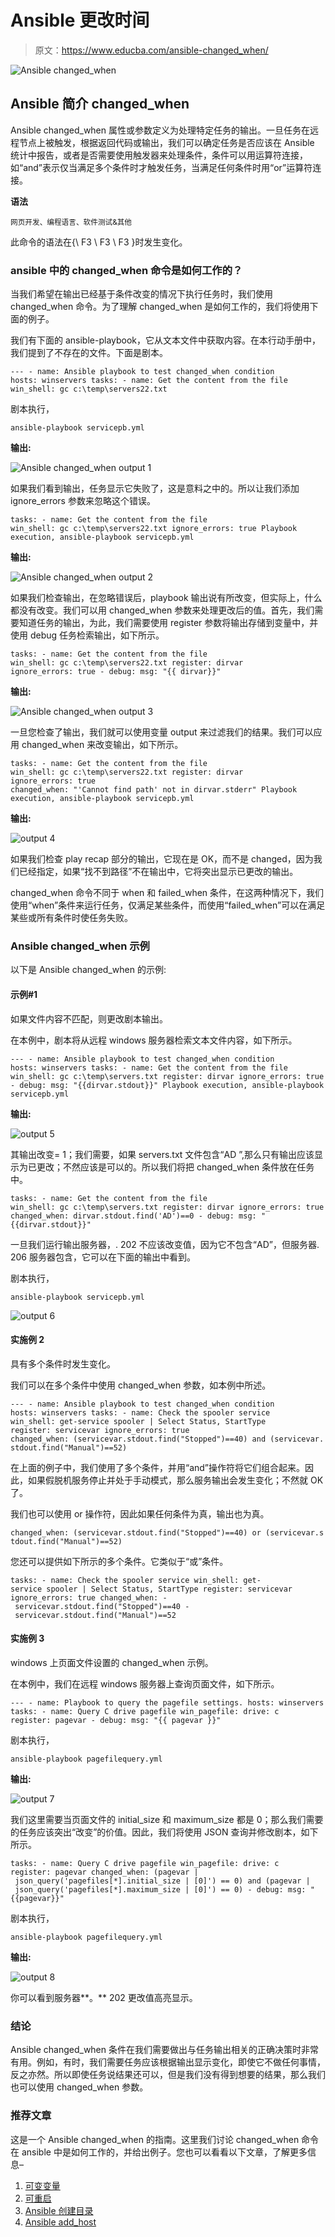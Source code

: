 # Ansible 更改时间

> 原文：<https://www.educba.com/ansible-changed_when/>

![Ansible changed_when](img/19e348a03df54b0e93e5ff6c902f0ea1.png)



## Ansible 简介 changed_when

Ansible changed_when 属性或参数定义为处理特定任务的输出。一旦任务在远程节点上被触发，根据返回代码或输出，我们可以确定任务是否应该在 Ansible 统计中报告，或者是否需要使用触发器来处理条件，条件可以用运算符连接，如“and”表示仅当满足多个条件时才触发任务，当满足任何条件时用“or”运算符连接。

**语法**

<small>网页开发、编程语言、软件测试&其他</small>

此命令的语法在{\\ F3 \\ F3 \\ F3 }时发生变化。

### ansible 中的 **changed_when** 命令是如何工作的？

当我们希望在输出已经基于条件改变的情况下执行任务时，我们使用 changed_when 命令。为了理解 changed_when 是如何工作的，我们将使用下面的例子。

我们有下面的 ansible-playbook，它从文本文件中获取内容。在本行动手册中，我们提到了不存在的文件。下面是剧本。

`---
- name: Ansible playbook to test changed_when condition
hosts: winservers
tasks:
- name: Get the content from the file
win_shell: gc c:\temp\servers22.txt`

剧本执行，

`ansible-playbook servicepb.yml`

**输出:**

![Ansible changed_when output 1](img/0cba80134eef7db9cd5cae974039b477.png)



如果我们看到输出，任务显示它失败了，这是意料之中的。所以让我们添加 ignore_errors 参数来忽略这个错误。

`tasks:
- name: Get the content from the file
win_shell: gc c:\temp\servers22.txt
ignore_errors: true
Playbook execution,
ansible-playbook servicepb.yml`

**输出:**

![Ansible changed_when output 2](img/e6d026757cf8ab26b2e6f679d33c0eb8.png)



如果我们检查输出，在忽略错误后，playbook 输出说有所改变，但实际上，什么都没有改变。我们可以用 changed_when 参数来处理更改后的值。首先，我们需要知道任务的输出，为此，我们需要使用 register 参数将输出存储到变量中，并使用 debug 任务检索输出，如下所示。

`tasks:
- name: Get the content from the file
win_shell: gc c:\temp\servers22.txt
register: dirvar
ignore_errors: true
- debug:
msg: "{{ dirvar}}"`

**输出:**

![Ansible changed_when output 3](img/ed0105dcb5ead4845fe5ebb19416273b.png)



一旦您检查了输出，我们就可以使用变量 output 来过滤我们的结果。我们可以应用 changed_when 来改变输出，如下所示。

`tasks:
- name: Get the content from the file
win_shell: gc c:\temp\servers22.txt
register: dirvar
ignore_errors: true
changed_when: "'Cannot find path' not in dirvar.stderr"
Playbook execution,
ansible-playbook servicepb.yml`

**输出:**

![output 4](img/71ea381ad2921e2dd37860048cba3713.png)



如果我们检查 play recap 部分的输出，它现在是 OK，而不是 changed，因为我们已经指定，如果“找不到路径”不在输出中，它将突出显示已更改的输出。

changed_when 命令不同于 when 和 failed_when 条件，在这两种情况下，我们使用“when”条件来运行任务，仅满足某些条件，而使用“failed_when”可以在满足某些或所有条件时使任务失败。

### Ansible changed_when 示例

以下是 Ansible changed_when 的示例:

#### 示例#1

如果文件内容不匹配，则更改剧本输出。

在本例中，剧本将从远程 windows 服务器检索文本文件内容，如下所示。

`---
- name: Ansible playbook to test changed_when condition
hosts: winservers
tasks:
- name: Get the content from the file
win_shell: gc c:\temp\servers.txt
register: dirvar
ignore_errors: true
- debug:
msg: "{{dirvar.stdout}}"
Playbook execution,
ansible-playbook servicepb.yml`

**输出:**

![output 5](img/26c7a1249875fffc0192563fc2736c8c.png)



其输出改变= 1；我们需要，如果 servers.txt 文件包含“AD ”,那么只有输出应该显示为已更改；不然应该是可以的。所以我们将把 changed_when 条件放在任务中。

`tasks:
- name: Get the content from the file
win_shell: gc c:\temp\servers.txt
register: dirvar
ignore_errors: true
changed_when: dirvar.stdout.find('AD')==0
- debug:
msg: "{{dirvar.stdout}}"`

一旦我们运行输出服务器，. 202 不应该改变值，因为它不包含“AD”，但服务器. 206 服务器包含，它可以在下面的输出中看到。

剧本执行，

`ansible-playbook servicepb.yml`

![output 6](img/55a3cc484f72ed7e324f040c12635adc.png)



#### 实施例 2

具有多个条件时发生变化。

我们可以在多个条件中使用 changed_when 参数，如本例中所述。

`---
- name: Ansible playbook to test changed_when condition
hosts: winservers
tasks:
- name: Check the spooler service
win_shell: get-service spooler | Select Status, StartType
register: servicevar
ignore_errors: true
changed_when: (servicevar.stdout.find("Stopped")==40) and (servicevar.stdout.find("Manual")==52)`

在上面的例子中，我们使用了多个条件，并用“and”操作符将它们组合起来。因此，如果假脱机服务停止并处于手动模式，那么服务输出会发生变化；不然就 OK 了。

我们也可以使用 or 操作符，因此如果任何条件为真，输出也为真。

`changed_when: (servicevar.stdout.find("Stopped")==40) or (servicevar.stdout.find("Manual")==52)`

您还可以提供如下所示的多个条件。它类似于“或”条件。

`tasks:
- name: Check the spooler service
win_shell: get-service spooler | Select Status, StartType
register: servicevar
ignore_errors: true
changed_when:
- servicevar.stdout.find("Stopped")==40
- servicevar.stdout.find("Manual")==52`

#### 实施例 3

windows 上页面文件设置的 changed_when 示例。

在本例中，我们在远程 windows 服务器上查询页面文件，如下所示。

`---
- name: Playbook to query the pagefile settings.
hosts: winservers
tasks:
- name: Query C drive pagefile
win_pagefile:
drive: c
register: pagevar
- debug:
msg: "{{ pagevar }}"`

剧本执行，

`ansible-playbook pagefilequery.yml`

**输出:**

![output 7](img/f45340743bb2be1e985899d413d7b2c7.png)



我们这里需要当页面文件的 initial_size 和 maximum_size 都是 0；那么我们需要的任务应该突出“改变”的价值。因此，我们将使用 JSON 查询并修改剧本，如下所示。

`tasks:
- name: Query C drive pagefile
win_pagefile:
drive: c
register: pagevar
changed_when: (pagevar | json_query('pagefiles[*].initial_size | [0]') == 0) and (pagevar | json_query('pagefiles[*].maximum_size | [0]') == 0)
- debug:
msg: "{{pagevar}}"`

剧本执行，

`ansible-playbook pagefilequery.yml`

**输出:**

![output 8](img/70f43f5da817d6c8b1db674b3e0a7be3.png)



你可以看到服务器**。** 202 更改值高亮显示。

### 结论

Ansible changed_when 条件在我们需要做出与任务输出相关的正确决策时非常有用。例如，有时，我们需要任务应该根据输出显示变化，即使它不做任何事情，反之亦然。所以即使任务说结果还可以，但是我们没有得到想要的结果，那么我们也可以使用 changed_when 参数。

### 推荐文章

这是一个 Ansible changed_when 的指南。这里我们讨论 changed_when 命令在 ansible 中是如何工作的，并给出例子。您也可以看看以下文章，了解更多信息–

1.  [可变变量](https://www.educba.com/ansible-variables/)
2.  [可重启](https://www.educba.com/ansible-reboot/)
3.  [Ansible 创建目录](https://www.educba.com/ansible-create-directory/)
4.  [Ansible add_host](https://www.educba.com/ansible-add_host/)





